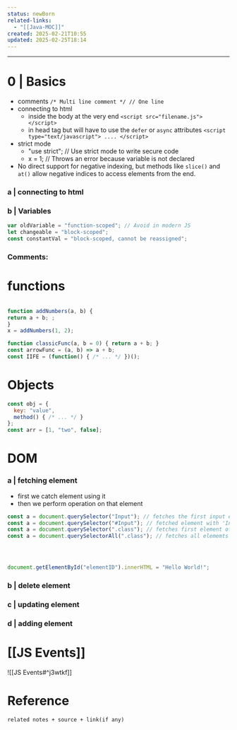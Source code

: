 ```yaml
---
status: newBorn
related-links:
  - "[[Java-MOC]]"
created: 2025-02-21T10:55
updated: 2025-02-25T18:14
---
```

---

# 0 | Basics

- comments
	`/* Multi line comment */
	// One line`
- connecting to html
	- inside the body at the very end
		`<script src="filename.js"></script>`
	- in head tag but will have to use the `defer` or `async` attributes
		`<script type="text/javascript"> .... </script>`
- strict mode
	- "use strict"; // Use strict mode to write secure code
	- x = 1; // Throws an error because variable is not declared
- No direct support for negative indexing, but methods like `slice()` and `at()` allow negative indices to access elements from the end.

### a | connecting to html




### b | Variables

```javascript
var oldVariable = "function-scoped"; // Avoid in modern JS
let changeable = "block-scoped";
const constantVal = "block-scoped, cannot be reassigned";
```


### Comments:



# functions

```javascript

function addNumbers(a, b) {
return a + b; ;
}
x = addNumbers(1, 2);

function classicFunc(a, b = 0) { return a + b; }
const arrowFunc = (a, b) => a + b;
const IIFE = (function() { /* ... */ })();

```


# Objects

```javascript
const obj = { 
  key: "value",
  method() { /* ... */ }
};
const arr = [1, "two", false];
```


# DOM

### a | fetching element

- first we catch element using it
- then we perform operation on that element

```javascript
const a = document.querySelector("Input"); // fetches the first input element it gets
const a = document.querySelector("#Input"); // fetched element with 'Input' ID
const a = document.querySelector(".class"); // fetches first element of that class
const a = document.querySelectorAll(".class"); // fetches all elememts of that class
```

```javascript



document.getElementById("elementID").innerHTML = "Hello World!";

```

### b | delete element


### c | updating element


### d | adding element


# [[JS Events]]


![[JS Events#^j3wtkf]]
# Reference
`related notes + source + link(if any)`
 

